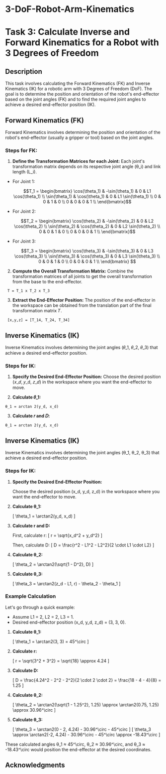 # 3-DoF-Robot-Arm-Kinematics

# Task 3: Calculate Inverse and Forward Kinematics for a Robot with 3 Degrees of Freedom 

## Description
This task involves calculating the Forward Kinematics (FK) and Inverse Kinematics (IK) for a robotic arm with 3 Degrees of Freedom (DoF). The goal is to determine the position and orientation of the robot's end-effector based on the joint angles (FK) and to find the required joint angles to achieve a desired end-effector position (IK).

## Forward Kinematics (FK)

Forward Kinematics involves determining the position and orientation of the robot's end-effector (usually a gripper or tool) based on the joint angles.

### Steps for FK:

1. **Define the Transformation Matrices for each Joint:**
Each joint's transformation matrix depends on its respective joint angle (θ_i) and link length (L_i).

*
   For Joint 1:
   ```math
   T_1 = \begin{bmatrix}
   \cos(\theta_1) & -\sin(\theta_1) & 0 & L1 \cos(\theta_1) \\
   \sin(\theta_1) & \cos(\theta_1) & 0 & L1 \sin(\theta_1) \\
   0 & 0 & 1 & 0 \\
   0 & 0 & 0 & 1 \\
   \end{bmatrix}
*
   For Joint 2:
   ```math
   T_2 = \begin{bmatrix}
   \cos(\theta_2) & -\sin(\theta_2) & 0 & L2 \cos(\theta_2) \\
   \sin(\theta_2) & \cos(\theta_2) & 0 & L2 \sin(\theta_2) \\
   0 & 0 & 1 & 0 \\
   0 & 0 & 0 & 1 \\
   \end{bmatrix}
*
   For Joint 3:
   ```math
   T_3 = \begin{bmatrix}
   \cos(\theta_3) & -\sin(\theta_3) & 0 & L3 \cos(\theta_3) \\
   \sin(\theta_3) & \cos(\theta_3) & 0 & L3 \sin(\theta_3) \\
   0 & 0 & 1 & 0 \\
   0 & 0 & 0 & 1 \\
   \end{bmatrix}

2. **Compute the Overall Transformation Matrix:**
Combine the transformation matrices of all joints to get the overall transformation from the base to the end-effector.
  ```
   T = T_1 x T_2 x T_3
  ```

3. **Extract the End-Effector Position:**
The position of the end-effector in the workspace can be obtained from the translation part of the final transformation matrix 𝑇.
  ```
   [x,y,z] = [T_14, T_24, T_34]
  ```


## Inverse Kinematics (IK)

Inverse Kinematics involves determining the joint angles (𝜃_1, 𝜃_2, 𝜃_3) that achieve a desired end-effector position.

### Steps for IK:

1. **Specify the Desired End-Effector Position:**
Choose the desired position (𝑥_𝑑, 𝑦_d, 𝑧_𝑑) in the workspace where you want the end-effector to move.

2. **Calculate 𝜃_1:**
  ```
θ_1 = arctan 2(y_d, x_d)
  ```

3. **Calculate 𝑟 and 𝐷:**

   
  ```
θ_1 = arctan 2(y_d, x_d)
  ```







## Inverse Kinematics (IK)

Inverse Kinematics involves determining the joint angles (θ_1, θ_2, θ_3) that achieve a desired end-effector position.

### Steps for IK:

1. **Specify the Desired End-Effector Position:**

   Choose the desired position (x_d, y_d, z_d) in the workspace where you want the end-effector to move.

2. **Calculate θ_1:**

   \[
   \theta_1 = \arctan2(y_d, x_d)
   \]

3. **Calculate r and D:**

   First, calculate r:
   \[
   r = \sqrt{x_d^2 + y_d^2}
   \]

   Then, calculate D:
   \[
   D = \frac{r^2 - L1^2 - L2^2}{2 \cdot L1 \cdot L2}
   \]

4. **Calculate θ_2:**

   \[
   \theta_2 = \arctan2(\sqrt{1 - D^2}, D)
   \]

5. **Calculate θ_3:**

   \[
   \theta_3 = \arctan2(z_d - L1, r) - \theta_2 - \theta_1
   \]

### Example Calculation

Let's go through a quick example:

- Assume L1 = 2, L2 = 2, L3 = 1.
- Desired end-effector position (x_d, y_d, z_d) = (3, 3, 0).

1. **Calculate θ_1:**

   \[
   \theta_1 = \arctan2(3, 3) = 45^\circ
   \]

2. **Calculate r:**

   \[
   r = \sqrt{3^2 + 3^2} = \sqrt{18} \approx 4.24
   \]

3. **Calculate D:**

   \[
   D = \frac{4.24^2 - 2^2 - 2^2}{2 \cdot 2 \cdot 2} = \frac{18 - 4 - 4}{8} = 1.25
   \]

4. **Calculate θ_2:**

   \[
   \theta_2 = \arctan2(\sqrt{1 - 1.25^2}, 1.25) \approx \arctan2(0.75, 1.25) \approx 30.96^\circ
   \]

5. **Calculate θ_3:**

   \[
   \theta_3 = \arctan2(0 - 2, 4.24) - 30.96^\circ - 45^\circ
   \]
   \[
   \theta_3 \approx \arctan2(-2, 4.24) - 30.96^\circ - 45^\circ \approx -18.43^\circ
   \]

These calculated angles θ_1 ≈ 45^\circ, θ_2 ≈ 30.96^\circ, and θ_3 ≈ -18.43^\circ would position the end-effector at the desired coordinates.









## Acknowledgments
